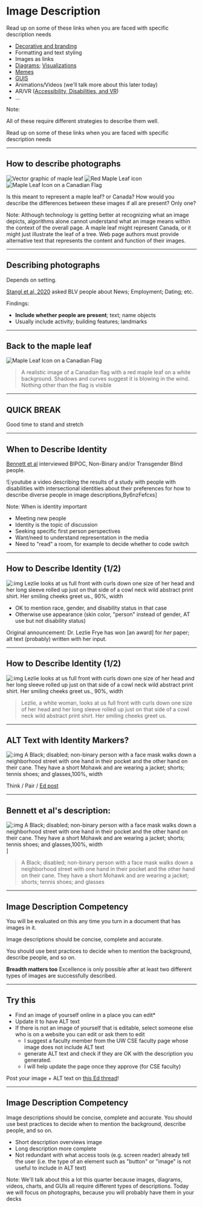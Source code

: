<!-- .slide: data-background="#003333" -->
# Image Description

Read up on some of these links when you are faced with specific description needs 

- [Decorative and branding](https://dl.acm.org/doi/pdf/10.1145/3308558.3313605) 
- Formatting and text styling
- Images as links
- [Diagrams](https://ieeexplore.ieee.org/stamp/stamp.jsp?arnumber=9028522&casa_token=zZw_rYBgu1AAAAAA:eozpbJ-vvMZjQNt8p6WU91X4uFumPs-yVuMn4PTPRjyMhtsVrprdIEe1JfYOCUdv8SFP_TGd9s965Q&tag=1); [Visualizations](https://ieeexplore.ieee.org/stamp/stamp.jsp?tp=&arnumber=9555469)
- [Memes](https://dl.acm.org/doi/10.1145/3308561.3353792)
- [GUIS](https://dl.acm.org/doi/10.1145/3411764.3445040)
- Animations/Videos (we'll talk more about this later today)
- AR/VR ([Accessibility, Disabilities, and VR](https://educatorsinvr.com/2019/05/31/accessibility-disabilities-and-virtual-reality-solutions/))
- ... 


Note: 

All of these require different strategies to describe them well. 

Read up on some of these links when you are faced with specific description needs 

---
## How to describe photographs

![Vector graphic of maple leaf](presenting/images/maple1.png) <!-- .element: width="25%" -->
![Red Maple Leaf icon](presenting/images/maple.png) <!-- .element: width="25%" -->
![Maple Leaf Icon on a Canadian Flag](presenting/images/canadaflag.png) <!-- .element: width="25%" -->

Is this meant to represent a maple leaf? or Canada? How would you describe the differences between these images if all are present? Only one? 


Note: 
Although technology is getting better at recognizing what an image depicts, algorithms alone cannot understand what an image means within the context of the overall page. A maple leaf might represent Canada, or it might just illustrate the leaf of a tree. Web page authors must provide alternative text that represents the content and function of their images.


---
## Describing photographs 

Depends on setting. 

[Stangl et al, 2020](https://dl.acm.org/doi/pdf/10.1145/3308558.3313605) asked BLV people about News; Employment; Dating; etc. 

Findings:
   - **Include whether people are present**; text; name objects 
   - Usually include activity; building features; landmarks 

---
## Back to the maple leaf


![Maple Leaf Icon on a Canadian Flag](presenting/images/canadaflag.png) <!-- .element: width="70%" -->


> A realistic image of a Canadian flag with a red maple leaf on a white background. Shadows and curves suggest it is blowing in the wind. Nothing other than the flag is visible

---
## QUICK BREAK

Good time to stand and stretch

---
## When to Describe Identity 
[Bennett et al](https://dl.acm.org/doi/10.1145/3411764.3445498) interviewed BIPOC, Non-Binary and/or Transgender Blind people. 

![:youtube a video describing the results of a study with people with disabilities with intersectional identities about their preferences for how to describe diverse people in image descriptions,By6nzFefcxs]


Note: 
When is identity important
- Meeting new people
- Identity is the topic of discussion
- Seeking specific first person perspectives
- Want/need to understand representation in the media
- Need to "read" a room, for example to decide whether to code switch

---
## How to Describe Identity (1/2)

![:img Lezlie looks at us full front with curls down one size of her head and her long sleeve rolled up just on that side of a cowl neck wild abstract print shirt. Her smiling cheeks greet us., 90%, width](img/presenting/award.jpeg)

- OK to mention race, gender, and disability status in that case
- Otherwise use appearance (skin color, "person" instead of gender, AT use but not disability status)

Original announcement: Dr. Lezlie Frye has won [an award] for *her*<!-- .element: class="red"  -->
 paper; alt text (probably) written with her input.


---
## How to Describe Identity (1/2)

![:img Lezlie looks at us full front with curls down one size of her head and her long sleeve rolled up just on that side of a cowl neck wild abstract print shirt. Her smiling cheeks greet us., 90%, width](presenting/images/award.jpeg)

> Lezlie, a white woman, looks at us full front with curls down one size of her head and her long sleeve rolled up just on that side of a cowl neck wild abstract print shirt. Her smiling cheeks greet us.


---
## ALT Text with Identity Markers?

![:img A Black; disabled; non-binary person with a face mask walks down a neighborhood street with one hand in their pocket and the other hand on their cane. They have a short Mohawk and are wearing a jacket; shorts; tennis shoes; and glasses,100%, width](presenting/images/todescribe.png)

Think / Pair / [Ed post](tbd)

---
## Bennett et al's description:

![:img A Black; disabled; non-binary person with a face mask walks down a neighborhood street with one hand in their pocket and the other hand on their cane. They have a short Mohawk and are wearing a jacket; shorts; tennis shoes; and glasses,100%, width](img/presenting/todescribe.png)]

> A Black; disabled; non-binary person with a face mask walks down a neighborhood street with one hand in their pocket and the other hand on their cane. They have a short Mohawk and are wearing a jacket; shorts; tennis shoes; and glasses

---
## Image Description Competency
You will be evaluated on this any time you turn in a document that has images in it. 

Image descriptions should be concise, complete and accurate. 

You should use best practices to decide when to mention the background, describe people, and so on.

**Breadth matters too** Excellence is only possible after at least two different types of images are successfully described.


---
## Try this

- Find an image of yourself online in a place you can edit*
- Update it to have ALT text
- If there is not an image of yourself that is editable, select someone else who is on a website you can edit or ask them to edit
  - I suggest a faculty member from the UW CSE faculty page whose image does not include ALT text
  - generate ALT text and check if they are OK with the description you generated.
  - I will help update the page once they approve (for CSE faculty)
  
Post your image + ALT text on [this Ed thread](https://edstem.org/us/courses/67367/discussion/5384148)!

---
## Image Description Competency

Image descriptions should be concise, complete and accurate. You should use best practices to decide when to mention the background, describe people, and so on.

- Short description overviews image
- Long description more complete
- Not redundant with what access tools (e.g. screen reader) already tell the user (i.e. the type of an element such as "button" or "image" is not useful to include in ALT text)

Note: 
We'll talk about this a lot this quarter because images, diagrams, videos, charts, and GUIs all require different types of descriptions. Today we will focus on photographs, because you will probably have them in your decks
